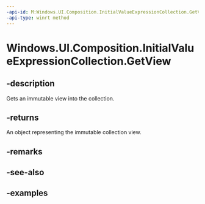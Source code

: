 ```yaml
---
-api-id: M:Windows.UI.Composition.InitialValueExpressionCollection.GetView
-api-type: winrt method
---
```


<!-- Method syntax.
public IMapView<string, string> InitialValueExpressionCollection.GetView()
-->

# Windows.UI.Composition.InitialValueExpressionCollection.GetView

## -description

Gets an immutable view into the collection.



## -returns

An object representing the immutable collection view.

## -remarks

## -see-also

## -examples

